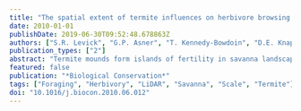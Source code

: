 ```yaml
---
title: "The spatial extent of termite influences on herbivore browsing in an African savanna"
date: 2010-01-01
publishDate: 2019-06-30T09:52:48.678863Z
authors: ["S.R. Levick", "G.P. Asner", "T. Kennedy-Bowdoin", "D.E. Knapp"]
publication_types: ["2"]
abstract: "Termite mounds form islands of fertility in savanna landscapes and create foraging hotspots for herbivores, but the magnitude and spatial extent of these influences is unknown. We mapped terrain, termite mound and woody vegetation three-dimensional (3-D) structure at 56cm resolution across a large-scale (254ha), long-term (34 years) herbivore exclusion experiment in the Kruger National Park, with the Carnegie Airborne Observatory (CAO). We compared vegetation 3-D structure in areas protected from herbivores with those accessible to herbivores, both on termite mounds and in the landscape matrix between termite mounds. Termite mound density was 1.1ha-1 across the study area and mound size did not differ between protected and accessible areas. Woody vegetation canopy cover was ∼100% greater on protected than accessible mounds, but was only ∼20% greater in the protected inter-mound matrix when compared to the accessible matrix. Woody canopy height class distributions differed significantly between protected and accessible areas, with the tallest vegetation (textgreater10m) occurring on protected termite mounds. The impacts of herbivore browsing were evident at distances of up to 20m from termite mound centres. Spatial analysis of mound distribution revealed that the sphere of termite mound influence constitutes ∼20% of the total landscape. Termite influences on herbivore browsing operate at scales much larger than the spatial extent of their mound building activities. © 2010 Elsevier Ltd."
featured: false
publication: "*Biological Conservation*"
tags: ["Foraging", "Herbivory", "LiDAR", "Savanna", "Scale", "Termite"]
doi: "10.1016/j.biocon.2010.06.012"
---
```


